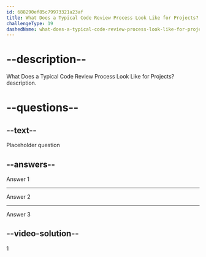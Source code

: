 ```yaml
---
id: 688290ef85c79973321a23af
title: What Does a Typical Code Review Process Look Like for Projects?
challengeType: 19
dashedName: what-does-a-typical-code-review-process-look-like-for-projects
---
```


# --description--

What Does a Typical Code Review Process Look Like for Projects? description.

# --questions--

## --text--

Placeholder question

## --answers--

Answer 1

---

Answer 2

---

Answer 3

## --video-solution--

1
